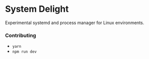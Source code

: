 # System Delight

Experimental systemd and process manager for Linux environments.

### Contributing

- `yarn`
- `npm run dev`